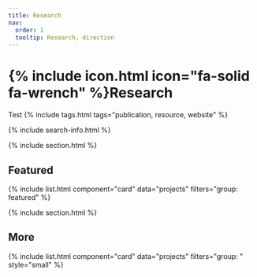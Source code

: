 ```yaml
---
title: Research
nav:
  order: 1
  tooltip: Research, direction
---
```


# {% include icon.html icon="fa-solid fa-wrench" %}Research

Test
{% include tags.html tags="publication, resource, website" %}

{% include search-info.html %}

{% include section.html %}

## Featured

{% include list.html component="card" data="projects" filters="group: featured" %}

{% include section.html %}

## More

{% include list.html component="card" data="projects" filters="group: " style="small" %}
